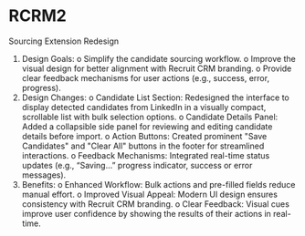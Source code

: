 # RCRM2
Sourcing Extension Redesign
1.	Design Goals:
o Simplify the candidate sourcing workflow.
o Improve the visual design for better alignment with Recruit CRM branding.
o Provide clear feedback mechanisms for user actions (e.g., success, error, progress).
2.	Design Changes:
o Candidate List Section: Redesigned the interface to display detected candidates from LinkedIn in a visually compact, scrollable list with bulk selection options.
o Candidate Details Panel: Added a collapsible side panel for reviewing and editing candidate details before import.
o Action Buttons: Created prominent "Save Candidates" and "Clear All" buttons in the footer for streamlined interactions.
o Feedback Mechanisms: Integrated real-time status updates (e.g., “Saving…” progress indicator, success or error messages).
3.	Benefits:
o Enhanced Workflow: Bulk actions and pre-filled fields reduce manual effort.
o Improved Visual Appeal: Modern UI design ensures consistency with Recruit CRM branding.
o Clear Feedback: Visual cues improve user confidence by showing the results of their actions in real-time.
